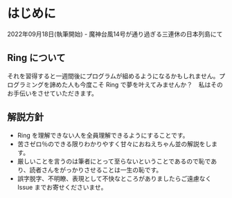 # はじめに
2022年09月18日(執筆開始) - 魔神台風14号が通り過ぎる三連休の日本列島にて


## Ring について
それを習得すると一週間後にプログラムが組めるようになるかもしれません。プログラミングを諦めた人も今度こそ Ring で夢を叶えてみませんか？　私はそのお手伝いをさせていただきます。


## 解説方針
* Ring を理解できない人を全員理解できるようにすることです。
* 苦さゼロ％のできる限りわかりやすく甘々におねえちゃん並の解説をします。
* 厳しいことを言うのは筆者にとって至らないということであるので恥であり、読者さんをがっかりさせることは一生の恥です。
* 誤字脱字、不明瞭、表現として不快なところがありましたらご遠慮なく Issue までお寄せくださいませ。
